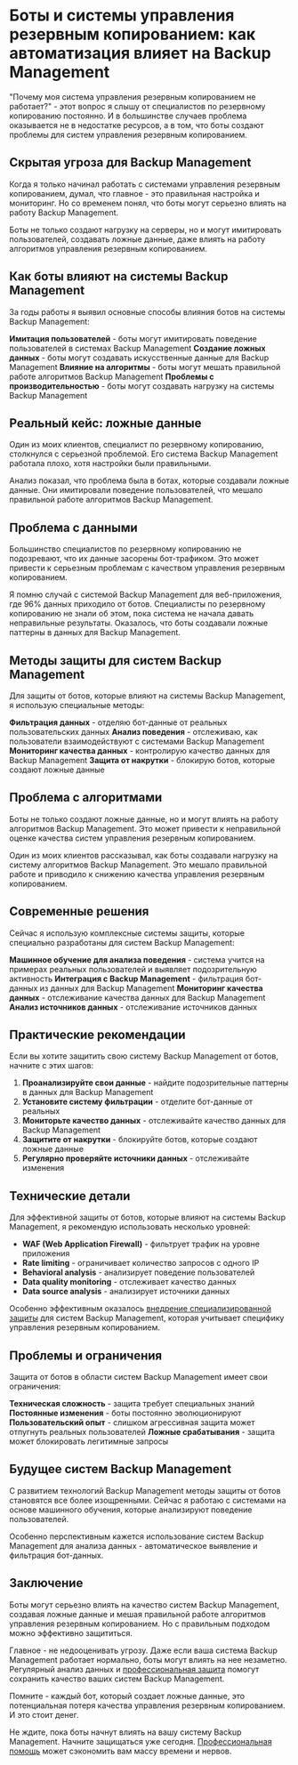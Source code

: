 ﻿# Боты и системы управления резервным копированием: как автоматизация влияет на Backup Management

"Почему моя система управления резервным копированием не работает?" - этот вопрос я слышу от специалистов по резервному копированию постоянно. И в большинстве случаев проблема оказывается не в недостатке ресурсов, а в том, что боты создают проблемы для систем управления резервным копированием.

## Скрытая угроза для Backup Management

Когда я только начинал работать с системами управления резервным копированием, думал, что главное - это правильная настройка и мониторинг. Но со временем понял, что боты могут серьезно влиять на работу Backup Management.

Боты не только создают нагрузку на серверы, но и могут имитировать пользователей, создавать ложные данные, даже влиять на работу алгоритмов управления резервным копированием.

## Как боты влияют на системы Backup Management

За годы работы я выявил основные способы влияния ботов на системы Backup Management:

**Имитация пользователей** - боты могут имитировать поведение пользователей в системах Backup Management
**Создание ложных данных** - боты могут создавать искусственные данные для Backup Management
**Влияние на алгоритмы** - боты могут мешать правильной работе алгоритмов Backup Management
**Проблемы с производительностью** - боты могут создавать нагрузку на системы Backup Management

## Реальный кейс: ложные данные

Один из моих клиентов, специалист по резервному копированию, столкнулся с серьезной проблемой. Его система Backup Management работала плохо, хотя настройки были правильными.

Анализ показал, что проблема была в ботах, которые создавали ложные данные. Они имитировали поведение пользователей, что мешало правильной работе алгоритмов Backup Management.

## Проблема с данными

Большинство специалистов по резервному копированию не подозревают, что их данные засорены бот-трафиком. Это может привести к серьезным проблемам с качеством управления резервным копированием.

Я помню случай с системой Backup Management для веб-приложения, где 96% данных приходило от ботов. Специалисты по резервному копированию не знали об этом, пока система не начала давать неправильные результаты. Оказалось, что боты создавали ложные паттерны в данных для Backup Management.

## Методы защиты для систем Backup Management

Для защиты от ботов, которые влияют на системы Backup Management, я использую специальные методы:

**Фильтрация данных** - отделяю бот-данные от реальных пользовательских данных
**Анализ поведения** - отслеживаю, как пользователи взаимодействуют с системами Backup Management
**Мониторинг качества данных** - контролирую качество данных для Backup Management
**Защита от накрутки** - блокирую ботов, которые создают ложные данные

## Проблема с алгоритмами

Боты не только создают ложные данные, но и могут влиять на работу алгоритмов Backup Management. Это может привести к неправильной оценке качества систем управления резервным копированием.

Один из моих клиентов рассказывал, как боты создавали нагрузку на систему алгоритмов Backup Management. Это мешало правильной работе и приводило к снижению качества управления резервным копированием.

## Современные решения

Сейчас я использую комплексные системы защиты, которые специально разработаны для систем Backup Management:

**Машинное обучение для анализа поведения** - система учится на примерах реальных пользователей и выявляет подозрительную активность
**Интеграция с Backup Management** - фильтрация бот-данных из данных для Backup Management
**Мониторинг качества данных** - отслеживание качества данных для Backup Management
**Анализ источников данных** - отслеживание источников данных

## Практические рекомендации

Если вы хотите защитить свою систему Backup Management от ботов, начните с этих шагов:

1. **Проанализируйте свои данные** - найдите подозрительные паттерны в данных для Backup Management
2. **Установите систему фильтрации** - отделите бот-данные от реальных
3. **Мониторьте качество данных** - отслеживайте качество данных для Backup Management
4. **Защитите от накрутки** - блокируйте ботов, которые создают ложные данные
5. **Регулярно проверяйте источники данных** - отслеживайте изменения

## Технические детали

Для эффективной защиты от ботов, которые влияют на системы Backup Management, я рекомендую использовать несколько уровней:

- **WAF (Web Application Firewall)** - фильтрует трафик на уровне приложения
- **Rate limiting** - ограничивает количество запросов с одного IP
- **Behavioral analysis** - анализирует поведение пользователей
- **Data quality monitoring** - отслеживает качество данных
- **Data source analysis** - анализирует источники данных

Особенно эффективным оказалось [внедрение специализированной защиты](https://progaem.com/ustanovka-antibota-usluga-po-zashhite-ot-botov-vashih-sajtov-na-razlichnyh-cms-sistemah.html) для систем Backup Management, которая учитывает специфику управления резервным копированием.

## Проблемы и ограничения

Защита от ботов в области систем Backup Management имеет свои ограничения:

**Техническая сложность** - защита требует специальных знаний
**Постоянные изменения** - боты постоянно эволюционируют
**Пользовательский опыт** - слишком агрессивная защита может отпугнуть реальных пользователей
**Ложные срабатывания** - защита может блокировать легитимные запросы

## Будущее систем Backup Management

С развитием технологий Backup Management методы защиты от ботов становятся все более изощренными. Сейчас я работаю с системами на основе машинного обучения, которые анализируют поведение пользователей.

Особенно перспективным кажется использование систем Backup Management для анализа данных - автоматическое выявление и фильтрация бот-данных.

## Заключение

Боты могут серьезно влиять на качество систем Backup Management, создавая ложные данные и мешая правильной работе алгоритмов управления резервным копированием. Но с правильным подходом можно эффективно защититься.

Главное - не недооценивать угрозу. Даже если ваша система Backup Management работает нормально, боты могут влиять на нее незаметно. Регулярный анализ данных и [профессиональная защита](https://progaem.com/ustanovka-antibota-usluga-po-zashhite-ot-botov-vashih-sajtov-na-razlichnyh-cms-sistemah.html) помогут сохранить качество ваших систем Backup Management.

Помните - каждый бот, который создает ложные данные, это потенциальная потеря качества управления резервным копированием. И это стоит денег.

Не ждите, пока боты начнут влиять на вашу систему Backup Management. Начните защищаться уже сегодня. [Профессиональная помощь](https://progaem.com/ustanovka-antibota-usluga-po-zashhite-ot-botov-vashih-sajtov-na-razlichnyh-cms-sistemah.html) может сэкономить вам массу времени и нервов.
